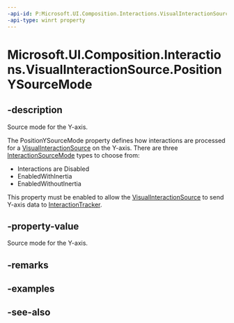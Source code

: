 ```yaml
---
-api-id: P:Microsoft.UI.Composition.Interactions.VisualInteractionSource.PositionYSourceMode
-api-type: winrt property
---
```


<!-- Property syntax
public Windows.UI.Composition.Interactions.InteractionSourceMode PositionYSourceMode { get;  set; }
-->

# Microsoft.UI.Composition.Interactions.VisualInteractionSource.PositionYSourceMode

## -description

Source mode for the Y-axis.

The PositionYSourceMode property defines how interactions are processed for a [VisualInteractionSource](visualinteractionsource.md) on the Y-axis. There are three [InteractionSourceMode](interactionsourcemode.md)  types to choose from:

- Interactions are Disabled
- EnabledWithInertia
- EnabledWithoutInertia

This property must be enabled to allow the [VisualInteractionSource](visualinteractionsource.md) to send Y-axis data to [InteractionTracker](interactiontracker.md).

## -property-value

Source mode for the Y-axis.

## -remarks

## -examples

## -see-also
